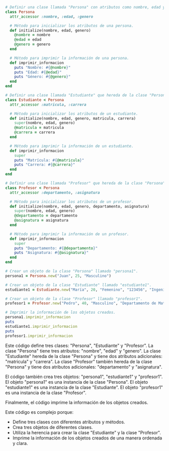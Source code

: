 ```ruby
# Definir una clase llamada "Persona" con atributos como nombre, edad y género.
class Persona
  attr_accessor :nombre, :edad, :genero

  # Método para inicializar los atributos de una persona.
  def initialize(nombre, edad, genero)
    @nombre = nombre
    @edad = edad
    @genero = genero
  end

  # Método para imprimir la información de una persona.
  def imprimir_informacion
    puts "Nombre: #{@nombre}"
    puts "Edad: #{@edad}"
    puts "Género: #{@genero}"
  end
end

# Definir una clase llamada "Estudiante" que hereda de la clase "Persona".
class Estudiante < Persona
  attr_accessor :matricula, :carrera

  # Método para inicializar los atributos de un estudiante.
  def initialize(nombre, edad, genero, matricula, carrera)
    super(nombre, edad, genero)
    @matricula = matricula
    @carrera = carrera
  end

  # Método para imprimir la información de un estudiante.
  def imprimir_informacion
    super
    puts "Matrícula: #{@matricula}"
    puts "Carrera: #{@carrera}"
  end
end

# Definir una clase llamada "Profesor" que hereda de la clase "Persona".
class Profesor < Persona
  attr_accessor :departamento, :asignatura

  # Método para inicializar los atributos de un profesor.
  def initialize(nombre, edad, genero, departamento, asignatura)
    super(nombre, edad, genero)
    @departamento = departamento
    @asignatura = asignatura
  end

  # Método para imprimir la información de un profesor.
  def imprimir_informacion
    super
    puts "Departamento: #{@departamento}"
    puts "Asignatura: #{@asignatura}"
  end
end

# Crear un objeto de la clase "Persona" llamado "persona1".
persona1 = Persona.new("Juan", 25, "Masculino")

# Crear un objeto de la clase "Estudiante" llamado "estudiante1".
estudiante1 = Estudiante.new("María", 20, "Femenino", "123456", "Ingeniería en Informática")

# Crear un objeto de la clase "Profesor" llamado "profesor1".
profesor1 = Profesor.new("Pedro", 40, "Masculino", "Departamento de Matemáticas", "Matemáticas")

# Imprimir la información de los objetos creados.
persona1.imprimir_informacion
puts
estudiante1.imprimir_informacion
puts
profesor1.imprimir_informacion
```

Este código define tres clases: "Persona", "Estudiante" y "Profesor". La clase "Persona" tiene tres atributos: "nombre", "edad" y "genero". La clase "Estudiante" hereda de la clase "Persona" y tiene dos atributos adicionales: "matricula" y "carrera". La clase "Profesor" también hereda de la clase "Persona" y tiene dos atributos adicionales: "departamento" y "asignatura".

El código también crea tres objetos: "persona1", "estudiante1" y "profesor1". El objeto "persona1" es una instancia de la clase "Persona". El objeto "estudiante1" es una instancia de la clase "Estudiante". El objeto "profesor1" es una instancia de la clase "Profesor".

Finalmente, el código imprime la información de los objetos creados.

Este código es complejo porque:

* Define tres clases con diferentes atributos y métodos.
* Crea tres objetos de diferentes clases.
* Utiliza la herencia para crear la clase "Estudiante" y la clase "Profesor".
* Imprime la información de los objetos creados de una manera ordenada y clara.